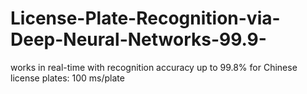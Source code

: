 # License-Plate-Recognition-via-Deep-Neural-Networks-99.9-
works in real-time with recognition accuracy up to 99.8% for Chinese license plates: 100 ms/plate
